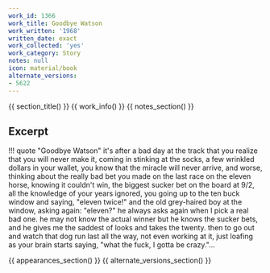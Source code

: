 ```yaml
---
work_id: 1366
work_title: Goodbye Watson
work_written: '1968'
written_date: exact
work_collected: 'yes'
work_category: Story
notes: null
icon: material/book
alternate_versions:
- 5622
---
```


{{ section_title() }}
{{ work_info() }}
{{ notes_section() }}
## Excerpt
!!! quote "Goodbye Watson"
    it's after a bad day at the track that you realize that you will never make it, coming in stinking at the socks, a few wrinkled dollars in your wallet, you know that the miracle will never arrive, and worse, thinking about the really bad bet you made on the last race on the eleven horse, knowing it couldn't win, the biggest sucker bet on the board at 9/2, all the knowledge of your years ignored, you going up to the ten buck window and saying, "eleven twice!" and the old grey-haired boy at the window, asking again: "eleven?" he always asks again when I pick a real bad one. he may not know the actual winner but he knows the sucker bets, and he gives me the saddest of looks and takes the twenty. then to go out and watch that dog run last all the way, not even working at it, just loafing as your brain starts saying, "what the fuck, I gotta be crazy."...

{{ appearances_section() }}
{{ alternate_versions_section() }}